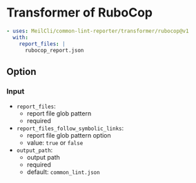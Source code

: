 # Transformer of RuboCop
```yml
- uses: MeilCli/common-lint-reporter/transformer/rubocop@v1
  with:
    report_files: |
      rubocop_report.json
```

## Option
### Input
- `report_files`:
  - report file glob pattern
  - required
- `report_files_follow_symbolic_links`:
  - report file glob pattern option
  - value: `true` or `false`
- `output_path`:
  - output path
  - required
  - default: `common_lint.json`